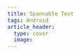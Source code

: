 ```yaml
---
title: Spannable Text
tags: Android
article_header:
  type: cover
  image:
---
```




####


<!--more-->

